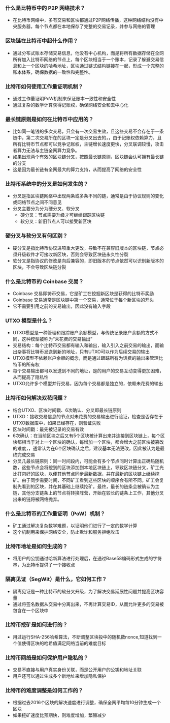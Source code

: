 
### 什么是比特币中的 P2P 网络技术？

- 在比特币网络中，多有交易和区块都通过P2P网络传播，这种网络结构没有中央服务器，每个节点都在本地保存了完整的交易记录，并参与网络的管理

### 区块链在比特币中起什么作用？

- 通过分布式账本存储交易信息，他没有中心机构，而是将所有数据存储在全网所有加入比特币网络的节点上，每个区块相当于一个账本，记录了躲避交易信息和上一个区块的哈希地址，区块通过链式结构链接在一起，形成一个完整的账本体系，确保数据的一致性和完整性。

### 比特币如何使用工作量证明机制？

- 通过工作量证明PoW机制来保证账本一致性和安全性
- 通过复杂的数学计算获得记账权，确保网络安全和去中心化

### 最长链原则是如何在比特币中应用的？

- 比如同一笔钱的多次交易，只会有一次交易生效，且这些交易不会存在于一条链中，第二次交易所在的区块一定是分叉出去的，，由于记账权依赖算力，且所有比特币节点都可以竞争记账权，主链增长速度更快，分叉联调较慢，攻击者算力无法与主链全网算力竞争。
- 如果出现两个有效的区块链分叉，按照最长链原则，区块链会认可拥有最长链的分支
- 这是因为最长链有全网最大的算力支持，从而提高了网络的安全性

### 比特币系统中的分叉是如何发生的？

- 分叉是指区块链网络中出现两条或多条不同的链，通常是由于协议规则的变化或网络节点之间不同意见
- 分叉主要分为分为硬分叉、软分叉
  - 硬分叉：节点需要升级才可继续跟踪区块链
  - 软分叉：新旧节点人可以接受新区块

### 硬分叉与软分叉有何区别？

- 硬分叉是指比特币协议进项重大更改，导致不在兼容旧版本的区块链，节点必须升级软件才可接收新区块，否则会导致区块链永久性分裂
- 软分叉是指协议的修改是向后兼容的，即旧版本的节点依然可以识别新版本的区块，不会导致区块链分裂

### 什么是比特币的 Coinbase 交易？

- Coinbase 交易即铸币交易，它是矿工在挖掘新区块是获得的比特币奖励
- Coinbase 交易通常是区块链中第一个交易，通常位于每个新区块的开头
- 它不需要引用之前的交易输出，因此没有输入字段

### UTXO 模型是什么？

- UTXO模型是一种管理和跟踪账户余额模型，与传统记录账户余额的方式不同，这种模型被称为“未花费的交易输出”
- 交易结构：每个比特币交易都有输入和输出，输入引入之前交易的输出，而输出杂事将比特币发送到新的地址，只有UTXO可以作为后续交易的输出
- UTXO模型不依赖账户余额的概念，而是通过跟踪所有为话费的输出来管理比特币的所有权
- 每个交易输出都可以发送到不同的地址，是的用户的交易互动变得更加困难，从而提高了隐私性
- UTXO允许多个模型并行交易，因为每个交易都是独立的，依赖未花费的输出

### 比特币如何解决双花问题？

- 结合UTXO、区块时间戳、6次确认、分叉即最长链原则
- UTXO：接收交易信息的节点对未花费的交易输出进行验证，检查是否存在于UTXO数据库中，如果已经存在，则验证失败
- 区块时间戳：最先被记录的交易有效
- 6次确认：在当前区块之后又有5个区块被计算出来并连接到区块链上，每个区块都相当于对上一个区块的确认，每增加一个区块，都会增大之前区块被篡改的难度，，通常认为在6个区块确认之后，建议基本无法更改，因此被认为是最终完成交易
- 分叉几最长链原则：同一时间段内，可能会有多个节点同时计算出正确热随机数，这些节点会将挖到的区块添加到本地区块链上，导致区块链分叉，矿工光比打包好的区块，以便其他节点同步最新数据，并在最新的区块链上继续挖矿。由于同步需要时间，不同矿工看到这些区块的顺序会有所不同。矿工会复制先看到的区块，并在其基础上继续挖矿。最终，最长的链条会被确认为主链，其他分支链条上的节点将转换阵营，开始在较长的链条上工作，其他分叉出来的链将被网络抛弃。

### 什么是比特币的工作量证明（PoW）机制？

- 矿工通过解决复杂数学难题，以证明他们进行了一定的数学计算
- 这个机制用来保护网络安全，防止欺诈和服务拒绝攻击

### 比特币地址是如何生成的？

- 将用户的公钥通过哈新算法进行处理后，在通过Base58编码形式生成的字符串，为比特币提供了一个接收点

### 隔离见证（SegWit）是什么，它如何工作？

- 隔离见证是一种比特币的软分叉升级，为了解决交易延展性问题并提高区块容量
- 通过将签名数据从交易中分离出来，不再计算交易ID，从而允许更多的交易被包含在一个区块中

### 比特币挖矿是如何进行的？

- 用过运行SHA-256哈希算法，不断调整区块投中的随机数nonce,知道找到一个值使得区块的哈希值满足网络当前的难度目标

### 比特币网络是如何保护用户隐私的？

- 交易不直接与用户真实身份关联，而是公开用户的公钥和地址关联
- 用户还可以通过生成多个新地址来增加隐私保护

### 比特币的难度调整是如何工作的？

- 根据过去2016个区块的解决速度进行调整，确保全网平均每10分钟生成一个区块
- 如果挖矿速度比预期快，则难度增加，繁殖减少
